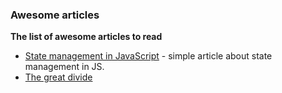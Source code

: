 

### Awesome articles
**The list of awesome articles to read**
 
- <a href="https://codeburst.io/state-management-in-javascript-15d0d98837e1">State management in JavaScript</a> - simple article about state management in JS.
- <a href="https://css-tricks.com/the-great-divide/">The great divide</a>
